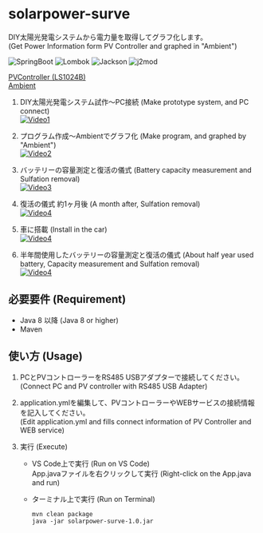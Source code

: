 # solarpower-surve
DIY太陽光発電システムから電力量を取得してグラフ化します。  
(Get Power Information form PV Controller and graphed in "Ambient")

![SpringBoot](https://img.shields.io/badge/SpringBoot-2.5.3-green.svg)
![Lombok](https://img.shields.io/badge/Lombok-1.18.18-green.svg) 
![Jackson](https://img.shields.io/badge/Jackson-2.12.4-green.svg) 
![j2mod](https://img.shields.io/badge/j2mod-2.7.0-green.svg) 

[PVController (LS1024B)](https://www.epsolarpv.com/product/10.html)  
[Ambient](https://ambidata.io/)

1. DIY太陽光発電システム試作～PC接続 (Make prototype system, and PC connect)  
[![Video1](https://img.youtube.com/vi/6Da_AODUvFU/0.jpg)](https://www.youtube.com/watch?v=6Da_AODUvFU)

2. プログラム作成～Ambientでグラフ化 (Make program, and graphed by "Ambient")  
[![Video2](https://img.youtube.com/vi/0v6mcdFbdKQ/0.jpg)](https://www.youtube.com/watch?v=0v6mcdFbdKQ)

3. バッテリーの容量測定と復活の儀式 (Battery capacity measurement and Sulfation removal)  
[![Video3](https://img.youtube.com/vi/w3DU3fAgzpg/0.jpg)](https://www.youtube.com/watch?v=w3DU3fAgzpg)

4. 復活の儀式 約1ヶ月後 (A month after, Sulfation removal)  
[![Video4](https://img.youtube.com/vi/q_ZRtQihjoY/0.jpg)](https://www.youtube.com/watch?v=q_ZRtQihjoY)

5. 車に搭載 (Install in the car)  
[![Video4](https://img.youtube.com/vi/cT1pF2nqwzs/0.jpg)](https://www.youtube.com/watch?v=cT1pF2nqwzs)

6. 半年間使用したバッテリーの容量測定と復活の儀式 (About half year used battery, Capacity measurement and Sulfation removal)  
[![Video4](https://img.youtube.com/vi/Qpyq_MSj-ZQ/0.jpg)](https://www.youtube.com/watch?v=Qpyq_MSj-ZQ)

## 必要要件 (Requirement)
- Java 8 以降 (Java 8 or higher)
- Maven

## 使い方 (Usage)
1. PCとPVコントローラーをRS485 USBアダプターで接続してください。  
(Connect PC and PV controller with RS485 USB Adapter)

2. application.ymlを編集して、PVコントローラーやWEBサービスの接続情報を記入してください。  
(Edit application.yml and fills connect information of PV Controller and WEB service)  

3. 実行 (Execute)
    - VS Code上で実行 (Run on VS Code)  
    App.javaファイルを右クリックして実行 (Right-click on the App.java and run)
  
    - ターミナル上で実行 (Run on Terminal)  
        ```command
        mvn clean package
        java -jar solarpower-surve-1.0.jar
        ```
